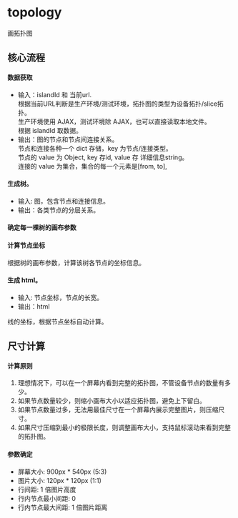 topology
========

画拓扑图

核心流程
--------

#### 数据获取

- 输入：islandId 和 当前url.  
    根据当前URL判断是生产环境/测试环境，拓扑图的类型为设备拓扑/slice拓扑。  
    生产环境使用 AJAX，测试环境除 AJAX，也可以直接读取本地文件。  
    根据 islandId 取数据。
- 输出：图的节点和节点间连接关系。  
    节点和连接各种一个 dict 存储，key 为节点/连接类型。  
    节点的 value 为 Object, key 存id, value 存 详细信息string。  
    连接的 value 为集合，集合的每一个元素是[from, to],

#### 生成树。

- 输入: 图，包含节点和连接信息。
- 输出：各类节点的分层关系。

#### 确定每一棵树的画布参数
    

#### 计算节点坐标

根据树的画布参数，计算该树各节点的坐标信息。

#### 生成 html。

- 输入: 节点坐标，节点的长宽。
- 输出：html

线的坐标，根据节点坐标自动计算。

尺寸计算
------------

#### 计算原则

1. 理想情况下，可以在一个屏幕内看到完整的拓扑图，不管设备节点的数量有多少。
2. 如果节点数量较少，则缩小画布大小以适应拓扑图，避免上下留白。
3. 如果节点数量过多，无法用最佳尺寸在一个屏幕内展示完整图片，则压缩尺寸。
4. 如果尺寸压缩到最小的极限长度，则调整画布大小，支持鼠标滚动来看到完整的拓扑图。

#### 参数确定

- 屏幕大小: 900px * 540px (5:3)
- 图片大小: 120px * 120px (1:1)
- 行间距: 1 倍图片高度
- 行内节点最小间距: 0
- 行内节点最大间距: 1 倍图片距离
